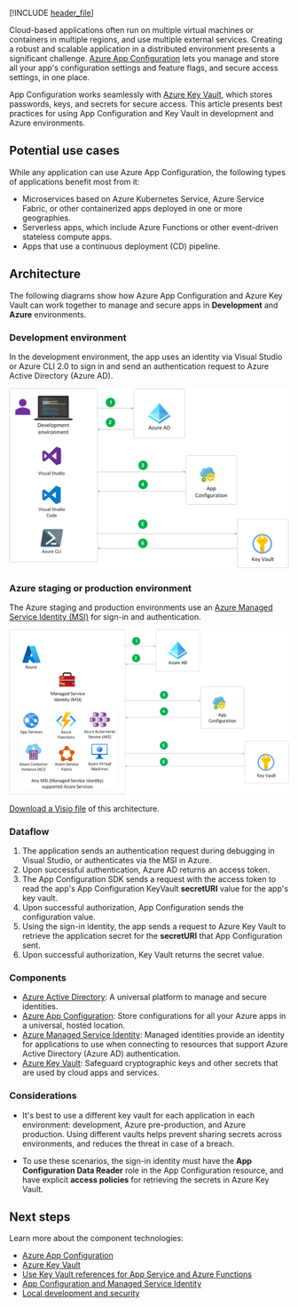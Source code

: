 [!INCLUDE [header_file](../../../includes/sol-idea-header.md)]

Cloud-based applications often run on multiple virtual machines or containers in multiple regions, and use multiple external services. Creating a robust and scalable application in a distributed environment presents a significant challenge. [Azure App Configuration](/azure/azure-app-configuration/overview) lets you manage and store all your app's configuration settings and feature flags, and secure access settings, in one place.

App Configuration works seamlessly with [Azure Key Vault](https://azure.microsoft.com/services/key-vault), which stores passwords, keys, and secrets for secure access. This article presents best practices for using App Configuration and Key Vault in development and Azure environments.

## Potential use cases

While any application can use Azure App Configuration, the following types of applications benefit most from it:

* Microservices based on Azure Kubernetes Service, Azure Service Fabric, or other containerized apps deployed in one or more geographies.
* Serverless apps, which include Azure Functions or other event-driven stateless compute apps.
* Apps that use a continuous deployment (CD) pipeline.

## Architecture

The following diagrams show how Azure App Configuration and Azure Key Vault can work together to manage and secure apps in **Development** and **Azure** environments.

### Development environment

In the development environment, the app uses an identity via Visual Studio or Azure CLI 2.0 to sign in and send an authentication request to Azure Active Directory (Azure AD).

![Development environment](../media/appconfig-development.png)

### Azure staging or production environment

The Azure staging and production environments use an [Azure Managed Service Identity (MSI)](/azure/active-directory/managed-identities-azure-resources/overview) for sign-in and authentication.

![Azure environment](../media/appconfig-azure.png)

[Download a Visio file](https://arch-center.azureedge.net/AppConfig_Development.vsdx) of this architecture.

### Dataflow

1. The application sends an authentication request during debugging in Visual Studio, or authenticates via the MSI in Azure.
1. Upon successful authentication, Azure AD returns an access token.
1. The App Configuration SDK sends a request with the access token to read the app's App Configuration KeyVault **secretURI** value for the app's key vault.
1. Upon successful authorization, App Configuration sends the configuration value.
1. Using the sign-in identity, the app sends a request to Azure Key Vault to retrieve the application secret for the **secretURI** that App Configuration sent.
1. Upon successful authorization, Key Vault returns the secret value.

### Components

* [Azure Active Directory](https://azure.microsoft.com/services/active-directory): A universal platform to manage and secure identities.
* [Azure App Configuration](https://azure.microsoft.com/services/app-configuration): Store configurations for all your Azure apps in a universal, hosted location.
* [Azure Managed Service Identity](/azure/active-directory/managed-identities-azure-resources): Managed identities provide an identity for applications to use when connecting to resources that support Azure Active Directory (Azure AD) authentication.
* [Azure Key Vault](https://azure.microsoft.com/services/key-vault): Safeguard cryptographic keys and other secrets that are used by cloud apps and services.

### Considerations

* It's best to use a different key vault for each application in each environment: development, Azure pre-production, and Azure production. Using different vaults helps prevent sharing secrets across environments, and reduces the threat in case of a breach.

* To use these scenarios, the sign-in identity must have the **App Configuration Data Reader** role in the App Configuration resource, and have explicit **access policies** for retrieving the secrets in Azure Key Vault.

## Next steps

Learn more about the component technologies:

* [Azure App Configuration](/azure/azure-app-configuration)
* [Azure Key Vault](/azure/key-vault/general/basic-concepts)
* [Use Key Vault references for App Service and Azure Functions](/azure/app-service/app-service-key-vault-references)
* [App Configuration and Managed Service Identity](/azure/azure-app-configuration/howto-integrate-azure-managed-service-identity?tabs=core2x)
* [Local development and security](/aspnet/core/security/app-secrets?tabs=windows&view=aspnetcore-3.1)

